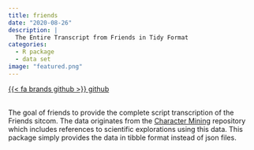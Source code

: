 ```yaml
---
title: friends
date: "2020-08-26"
description: |
  The Entire Transcript from Friends in Tidy Format
categories:
  - R package
  - data set
image: "featured.png"
---
```






<div class="project-buttons">
<a href="https://github.com/EmilHvitfeldt/friends">
  {{< fa brands github >}} github
</a>
</div>
<br>

The goal of friends to provide the complete script transcription of the Friends sitcom. The data originates from the [Character Mining](https://github.com/emorynlp/character-mining) repository which includes references to scientific explorations using this data. This package simply provides the data in tibble format instead of json files.
